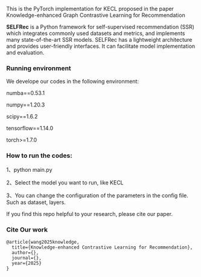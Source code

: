 This is the PyTorch implementation for KECL proposed in the paper Knowledge-enhanced Graph Contrastive Learning for Recommendation

**SELFRec** is a Python framework for self-supervised recommendation (SSR) which integrates commonly used datasets and metrics, and implements many state-of-the-art SSR models. SELFRec has a lightweight architecture and provides user-friendly interfaces. It can facilitate model implementation and evaluation.

### Running environment

We develope our codes in the following environment:

numba==0.53.1

numpy==1.20.3

scipy==1.6.2

tensorflow==1.14.0

torch>=1.7.0

### How to run the codes:

1、python main.py 

2、Select the model you want to run, like KECL

3、You can change the configuration of the parameters in the config file. Such as dataset, layers.

If you find this repo helpful to your research, please cite our paper.

### Cite Our work

```
@article{wang2025knowledge,
  title={Knowledge-enhanced Contrastive Learning for Recommendation},
  author={},
  journal={},
  year={2025}
}
```

